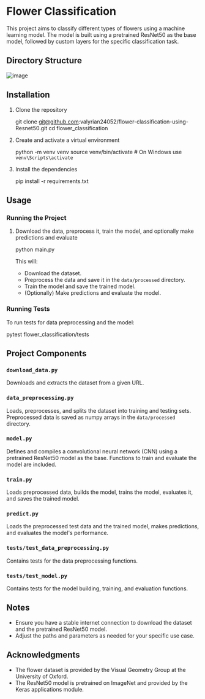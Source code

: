 # Flower Classification

This project aims to classify different types of flowers using a machine learning model. The model is built using a pretrained ResNet50 as the base model, followed by custom layers for the specific classification task.

## Directory Structure
![image](https://github.com/user-attachments/assets/883a934d-1c84-4f3e-8282-ba6f00bab481)

## Installation

1. Clone the repository

   git clone git@github.com:valyrian24052/flower-classification-using-Resnet50.git
   cd flower_classification

2. Create and activate a virtual environment

   python -m venv venv
   source venv/bin/activate  # On Windows use `venv\Scripts\activate`

3. Install the dependencies

   pip install -r requirements.txt

## Usage

### Running the Project

1. Download the data, preprocess it, train the model, and optionally make predictions and evaluate

   python main.py

   This will:
   - Download the dataset.
   - Preprocess the data and save it in the `data/processed` directory.
   - Train the model and save the trained model.
   - (Optionally) Make predictions and evaluate the model.

### Running Tests

To run tests for data preprocessing and the model:

   pytest flower_classification/tests

## Project Components

### `download_data.py`

Downloads and extracts the dataset from a given URL.

### `data_preprocessing.py`

Loads, preprocesses, and splits the dataset into training and testing sets. Preprocessed data is saved as numpy arrays in the `data/processed` directory.

### `model.py`

Defines and compiles a convolutional neural network (CNN) using a pretrained ResNet50 model as the base. Functions to train and evaluate the model are included.

### `train.py`

Loads preprocessed data, builds the model, trains the model, evaluates it, and saves the trained model.

### `predict.py`

Loads the preprocessed test data and the trained model, makes predictions, and evaluates the model's performance.

### `tests/test_data_preprocessing.py`

Contains tests for the data preprocessing functions.

### `tests/test_model.py`

Contains tests for the model building, training, and evaluation functions.

## Notes

- Ensure you have a stable internet connection to download the dataset and the pretrained ResNet50 model.
- Adjust the paths and parameters as needed for your specific use case.

## Acknowledgments

- The flower dataset is provided by the Visual Geometry Group at the University of Oxford.
- The ResNet50 model is pretrained on ImageNet and provided by the Keras applications module.

